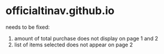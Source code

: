 # officialtinav.github.io

needs to be fixed:
1. amount of total purchase does not display on page 1 and 2
2. list of items selected does not appear on page 2
